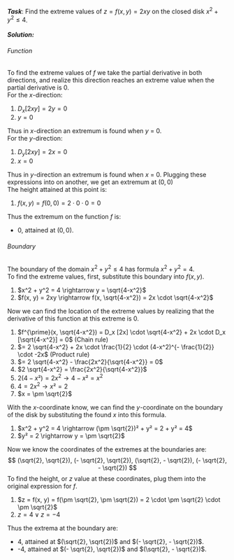 ___Task___: Find the extreme values of $z = f(x,y)=2xy$ on the closed disk $x^2 + y^2 \leq 4$. <br><br>___Solution:___ 
###### Function
To find the extreme values of $f$ we take the partial derivative in both directions, and realize this direction reaches an extreme value when the partial derivative is 0. <br>For the $x$-direction:
1. $D_x[2xy] = 2y = 0$
2. $y = 0$

Thus in $x$-direction an extremum is found when $y$ = 0. <br>For the $y$-direction:
1. $D_y[2xy] = 2x = 0$
2. $x = 0$

Thus in $y$-direction an extremum is found when $x$ = 0. 
Plugging these expressions into on another, we get an extremum at $(0, 0)$ <br>The height attained at this point is:
1. $f(x, y) = f(0, 0) = 2 \cdot 0 \cdot 0 = 0$

Thus the extremum on the function $f$ is:
- 0, attained at $(0, 0)$.

###### Boundary
The boundary of the domain $x^2 + y^2 \leq 4$ has formula $x^2 + y^2 = 4$. <br>To find the extreme values, first, substitute this boundary into $f(x,y)$. 
1. $x^2 + y^2 = 4 \rightarrow y = \sqrt{4-x^2}$ 
2. $f(x, y) = 2xy \rightarrow f(x, \sqrt{4-x^2}) = 2x \cdot \sqrt{4-x^2}$

Now we can find the location of the extreme values by realizing that the derivative of this function at this extreme is 0.
1. $f^{\prime}(x, \sqrt{4-x^2}) = D_x [2x] \cdot \sqrt{4-x^2} + 2x \cdot D_x [\sqrt{4-x^2}] = 0$ (Chain rule)
2. $= 2 \sqrt{4-x^2} + 2x \cdot \frac{1}{2} \cdot (4-x^2)^{- \frac{1}{2}} \cdot -2x$ (Product rule)
3. $= 2 \sqrt{4-x^2} - \frac{2x^2}{\sqrt{4-x^2}} = 0$
4. $2 \sqrt{4-x^2} = \frac{2x^2}{\sqrt{4-x^2}}$
5. $2(4-x²) = 2x^2 \rightarrow 4-x² = x^2$
6. $4 = 2x^2 \rightarrow x² = 2$
7. $x = \pm \sqrt{2}$

With the $x$-coordinate know, we can find the $y$-coordinate on the boundary of the disk by substituting the found $x$ into this formula.
1. $x^2 + y^2 = 4 \rightarrow (\pm \sqrt{2})² + y² = 2 + y² = 4$
2. $y² = 2 \rightarrow y = \pm \sqrt{2}$

Now we know the coordinates of the extremes at the boundaries are: 
$$
(\sqrt{2}, \sqrt{2}), (- \sqrt{2}, \sqrt{2}), (\sqrt{2}, - \sqrt{2}), (- \sqrt{2}, - \sqrt{2})
$$
To find the height, or $z$ value at these coordinates, plug them into the original expression for $f$.
1. $z = f(x, y) = f(\pm \sqrt{2}, \pm \sqrt{2}) = 2 \cdot \pm \sqrt{2} \cdot \pm \sqrt{2}$
2. $z = 4 \lor z = -4$

Thus the extrema at the boundary are:
- 4, attained at $(\sqrt{2}, \sqrt{2})$ and $(- \sqrt{2}, - \sqrt{2})$.
- -4, attained at $(- \sqrt{2}, \sqrt{2})$ and $(\sqrt{2}, - \sqrt{2})$.






